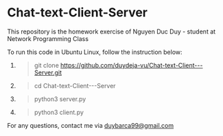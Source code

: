 # Chat-text-Client-Server
This repository is the homework exercise of Nguyen Duc Duy - student at Network Programming Class

To run this code in Ubuntu Linux, follow the instruction below:
1. > git clone https://github.com/duydeja-vu/Chat-text-Client---Server.git
2. > cd Chat-text-Client---Server
3. > python3 server.py
4. > python3 client.py

For any questions, contact me via duybarca99@gmail.com
